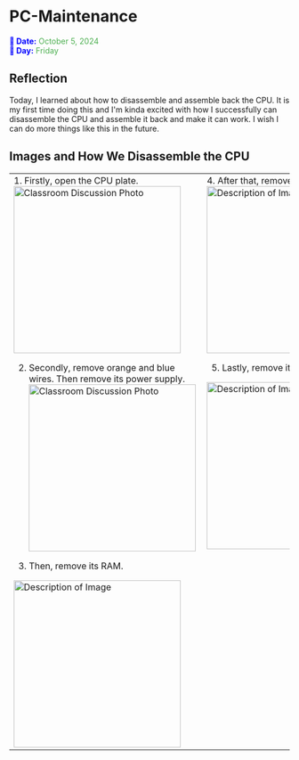 # PC-Maintenance

<span style="color:blue; font-weight:bold">📅 Date:</span> <span style="color:#4CAF50">October 5, 2024</span>  
<span style="color:blue; font-weight:bold">📆 Day:</span> <span style="color:#4CAF50">Friday</span>



## Reflection
Today, I learned about how to disassemble and assemble back the CPU. It is my first time doing this and I'm kinda excited with how I successfully can disassemble the CPU and assemble it back and make it can work. I wish I can do more things like this in the future.



## Images and How We Disassemble the CPU
<table style="width: 100%; border-collapse: collapse;">
  <tr>
    <td style="width: 50%; padding-right: 10px; vertical-align: top;">
      <!-- Left content -->
     1. Firstly, open the CPU plate.
     <img src="https://raw.githubusercontent.com/nrathrhabs/images/main/photo_2024-11-08_14-53-44.jpg" alt="Classroom Discussion Photo" width="300">

2. Secondly, remove orange and blue wires. Then remove its power supply.
   <img src="https://raw.githubusercontent.com/nrathrhabs/images/main/photo_2024-11-08_14-53-45.jpg" alt="Classroom Discussion Photo" width="300">

3. Then, remove its RAM.
<img src="https://raw.githubusercontent.com/nrathrhabs/images/main/photo_2024-11-08_14-53-47.jpg" alt="Description of Image" width="300">
    </td>
    <td style="width: 50%; padding-left: 10px; vertical-align: top;">
      <!-- Right content -->
     4. After that, remove its hard disk.
<img src="https://raw.githubusercontent.com/nrathrhabs/images/main/photo_2024-11-08_14-53-50.jpg" alt="Description of Image" width="300">

5. Lastly, remove its cooling fan.
<img src="https://raw.githubusercontent.com/nrathrhabs/images/main/photo_2024-11-08_14-53-51.jpg" alt="Description of Image" width="300">
    </td>
  </tr>
</table>




